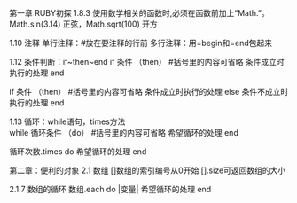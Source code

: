 第一章 RUBY初探
1.8.3  使用数学相关的函数时,必须在函数前加上“Math.”。
Math.sin(3.14)  正弦，Math.sqrt(100)  开方

1.10  注释
单行注释：#放在要注释的行前
多行注释：用=begin和=end包起来

1.12  条件判断：if~then~end
if 条件 （then）      #括号里的内容可省略
  条件成立时执行的处理
end

if 条件 （then）      #括号里的内容可省略
  条件成立时执行的处理
else
  条件不成立时执行的处理
end

1.13   循环：while语句，times方法     
while 循环条件 （do）  #括号里的内容可省略
  希望循环的处理
end

循环次数.times do
  希望循环的处理
end


第二章：便利的对象
2.1 数组
[]数组的索引编号从0开始
[].size可返回数组的大小

2.1.7  数组的循环
数组.each do |变量|
  希望循环的处理
end
